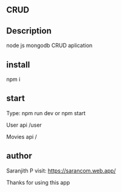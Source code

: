 ## CRUD

## Description
node js mongodb CRUD aplication


## install
npm i

## start
Type: npm run dev or npm start

User api
/user

Movies api
/

## author
Saranjith P visit: https://sarancom.web.app/

Thanks for using this app
